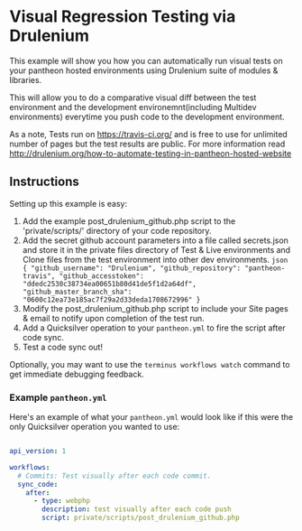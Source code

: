 # Visual Regression Testing via Drulenium #

This example will show you how you can automatically run visual tests on your pantheon hosted environments using Drulenium suite of modules & libraries. 

This will allow you to do a comparative visual diff between the test environment and the development environemnt(including Multidev environments) everytime you push code to the development environment.

As a note, Tests run on https://travis-ci.org/ and is free to use for unlimited number of pages but the test results are public. For more information read http://drulenium.org/how-to-automate-testing-in-pantheon-hosted-website

## Instructions ##

Setting up this example is easy:

1. Add the example post_drulenium_github.php script to the 'private/scripts/' directory of your code repository.
2. Add the secret github account parameters into a file called secrets.json and store it in the private files directory of Test & Live environments and Clone files from the test environment into other dev environments. ```json {
  "github_username": "Drulenium",
  "github_repository": "pantheon-travis",
  "github_accesstoken": "ddedc2530c38734ea00651b80d41de5f1d2a64df",
  "github_master_branch_sha": "0600c12ea73e185ac7f29a2d33deda1708672996"
}```
3. Modify the post_drulenium_github.php script to include your Site pages & email to notify upon completion of the test run.
4. Add a Quicksilver operation to your `pantheon.yml` to fire the script after code sync.
5. Test a code sync out!

Optionally, you may want to use the `terminus workflows watch` command to get immediate debugging feedback.

### Example `pantheon.yml` ###

Here's an example of what your `pantheon.yml` would look like if this were the only Quicksilver operation you wanted to use:

```yaml

api_version: 1

workflows:
  # Commits: Test visually after each code commit.
  sync_code:
    after:
      - type: webphp
        description: test visually after each code push
        script: private/scripts/post_drulenium_github.php
```

